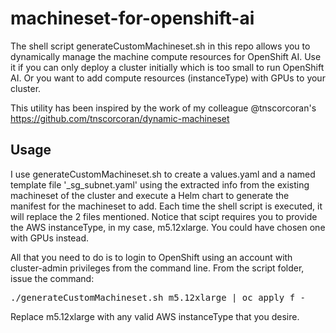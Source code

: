 # machineset-for-openshift-ai
The shell script generateCustomMachineset.sh in this repo allows you to dynamically manage the machine compute resources for OpenShift AI. Use it if you can only deploy a cluster initially which is too small to run OpenShift AI. Or you want to add compute resources (instanceType) with GPUs to your cluster.

This utility has been inspired by the work of my colleague @tnscorcoran's https://github.com/tnscorcoran/dynamic-machineset

## Usage
I use generateCustomMachineset.sh to create a values.yaml and a named template file '_sg_subnet.yaml' using the extracted info from the existing machineset of the cluster and execute a Helm chart to generate the manifest for the machineset to add. Each time the shell script is executed, it will replace the 2 files mentioned. Notice that scipt requires you to provide the AWS instanceType, in my case, m5.12xlarge. You could have chosen one with GPUs instead.

All that you need to do is to login to OpenShift using an account with cluster-admin privileges from the command line. From the script folder, issue the command:
<pre>
./generateCustomMachineset.sh m5.12xlarge | oc apply f -
</pre>
Replace m5.12xlarge with any valid AWS instanceType that you desire.
